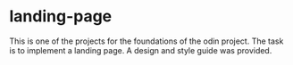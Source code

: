 # landing-page

This is one of the projects for the foundations of the odin project. The task is to implement a landing page. A design and style guide was provided.
